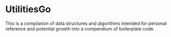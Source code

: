 # UtilitiesGo

This is a compilation of data structures and algorithms intended for personal reference and potential growth into a compendium of boilerplate code.
